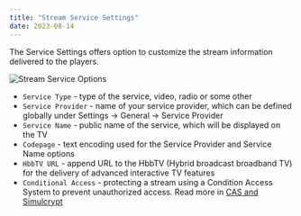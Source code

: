 ```yaml
---
title: "Stream Service Settings"
date: 2023-08-14
---
```


The Service Settings offers option to customize the stream information delivered to the players.

![Stream Service Options](https://cdn.cesbo.com/help/astra/admin-guide/stream/service.png)

- `Service Type` - type of the service, video, radio or some other
- `Service Provider` - name of your service provider, which can be defined globally under Settings -> General -> Service Provider
- `Service Name` - public name of the service, which will be displayed on the TV
- `Codepage` - text encoding used for the Service Provider and Service Name options
- `HbbTV URL` - append URL to the HbbTV (Hybrid broadcast broadband TV) for the delivery of advanced interactive TV features
- `Conditional Access` - protecting a stream using a Condition Access System to prevent unauthorized access. Read more in [CAS and Simulcrypt](/astra/delivery/cas/cas-and-simulcrypt)

